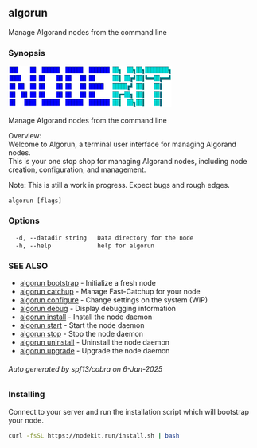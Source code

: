 ## algorun

Manage Algorand nodes from the command line

### Synopsis

                                                                                                    
<img alt="Terminal Render" src="/assets/nodekit.png" width="65%">                                             
                                                                                                    
                                                                                                    
Manage Algorand nodes from the command line                                                         
                                                                                                    
Overview:                                                                                           
Welcome to Algorun, a terminal user interface for managing Algorand nodes.                                              
This is your one stop shop for managing Algorand nodes, including node creation, configuration, and management.
                                                                                                    
Note: This is still a work in progress. Expect bugs and rough edges.                                

```
algorun [flags]
```

### Options

```
  -d, --datadir string   Data directory for the node
  -h, --help             help for algorun
```

### SEE ALSO

* [algorun bootstrap](/man/algorun_bootstrap.md)	 - Initialize a fresh node
* [algorun catchup](/man/algorun_catchup.md)	 - Manage Fast-Catchup for your node
* [algorun configure](/man/algorun_configure.md)	 - Change settings on the system (WIP)
* [algorun debug](/man/algorun_debug.md)	 - Display debugging information
* [algorun install](/man/algorun_install.md)	 - Install the node daemon
* [algorun start](/man/algorun_start.md)	 - Start the node daemon
* [algorun stop](/man/algorun_stop.md)	 - Stop the node daemon
* [algorun uninstall](/man/algorun_uninstall.md)	 - Uninstall the node daemon
* [algorun upgrade](/man/algorun_upgrade.md)	 - Upgrade the node daemon

###### Auto generated by spf13/cobra on 6-Jan-2025

### Installing

Connect to your server and run the installation script which will bootstrap your node.

```bash
curl -fsSL https://nodekit.run/install.sh | bash
```
